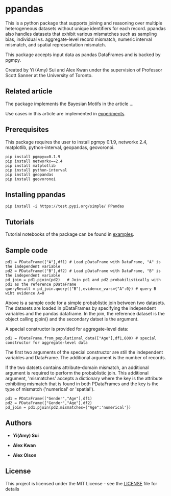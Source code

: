 # ppandas

This is a python package that supports joining and reasoning over multiple heterogeneous datasets without unique identifiers for each record. ppandas also handles datasets that exhibit various mismatches such as sampling bias, individual vs. aggregate-level record mismatch, numeric interval mismatch, and spatial representation mismatch.

This package accepts input data as pandas DataFrames and is backed by pgmpy.

Created by Yi (Amy) Sui and Alex Kwan under the supervision of Professor Scott Sanner at the University of Toronto.

## Related article
The package implements the Bayesian Motifs in the article ...

Use cases in this article are implemented in [experiments](https://github.com/D3Mlab/ppandas/tree/master/experiments).

## Prerequisites

This package requires the user to install pgmpy 0.1.9, networkx 2.4, matplotlib, python-interval, geopandas, geovoronoi.

```
pip install pgmpy==0.1.9
pip install networkx==2.4
pip install matplotlib
pip install python-interval
pip install geopandas
pip install geovoronoi
```

## Installing ppandas
```
pip install -i https://test.pypi.org/simple/ PPandas
```

## Tutorials
Tutorial notebooks of the package can be found in [examples](https://github.com/D3Mlab/ppandas/tree/master/examples).

## Sample code
```
pd1 = PDataFrame(["A"],df1) # Load pDataFrame with DataFrame, "A" is the independent variable
pd2 = PDataFrame(["B"],df2) # Load pDataFrame with DataFrame, "B" is the independent variable
pd_join = pd1.pjoin(pd2)   # Join pd1 and pd2 probabilistically with pd1 as the reference pDataFrame
queryResult = pd_join.query(["B"],evidence_vars={"A":0}) # query B wiht evidence A=0
```
Above is a sample code for a simple probablistic join between two datasets. The datasets are loaded in pDataFrames by specifying the independent variables and the pandas dataframe. In the join, the reference dataset is the object calling pjoin() and the secondary datset is the argument.

A special constructor is provided for aggregate-level data:
```
pd1 = PDataFrame.from_populational_data(["Age"],df1,600) # special constructor for aggregate-level data
```
The first two arguments of the special constructor are still the independent variables and DataFrame. The additional argument is the number of records.

If the two datsets contains attribute-domain mismatch, an additional argument is required to perform the probablistic join. This additional argument, 'mismatches' accepts a dictionary where the key is the attribute exhibiting mismatch that is found in both PDataFrames and the key is the type of mismatch ('numerical' or 'spatial').

```
pd1 = PDataFrame(["Gender","Age"],df1)
pd2 = PDataFrame(["Gender","Age"],df2)
pd_join = pd1.pjoin(pd2,mismatches={"Age":'numerical'})
```


## Authors

* **Yi(Amy) Sui** 

* **Alex Kwan** 

* **Alex Olson** 

## License

This project is licensed under the MIT License - see the [LICENSE](LICENSE) file for details
